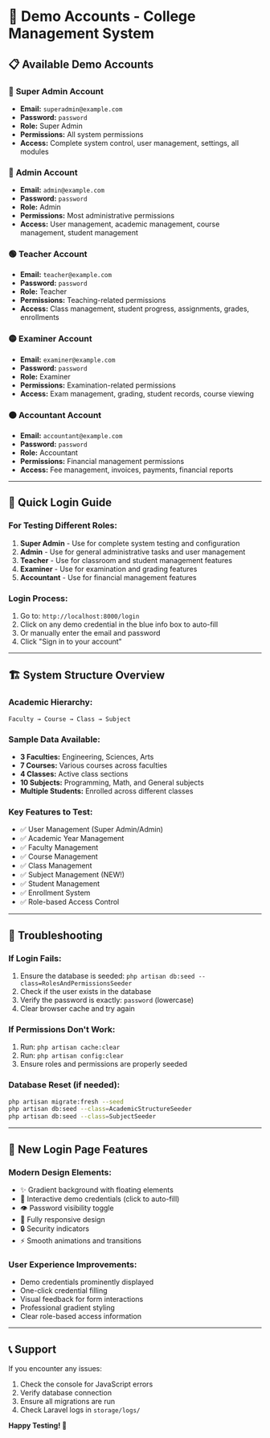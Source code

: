 # 🔑 Demo Accounts - College Management System

## 📋 **Available Demo Accounts**

### 🔴 **Super Admin Account**
- **Email:** `superadmin@example.com`
- **Password:** `password`
- **Role:** Super Admin
- **Permissions:** All system permissions
- **Access:** Complete system control, user management, settings, all modules

### 🔵 **Admin Account**
- **Email:** `admin@example.com`
- **Password:** `password`
- **Role:** Admin
- **Permissions:** Most administrative permissions
- **Access:** User management, academic management, course management, student management

### 🟢 **Teacher Account**
- **Email:** `teacher@example.com`
- **Password:** `password`
- **Role:** Teacher
- **Permissions:** Teaching-related permissions
- **Access:** Class management, student progress, assignments, grades, enrollments

### 🟡 **Examiner Account**
- **Email:** `examiner@example.com`
- **Password:** `password`
- **Role:** Examiner
- **Permissions:** Examination-related permissions
- **Access:** Exam management, grading, student records, course viewing

### 🟠 **Accountant Account**
- **Email:** `accountant@example.com`
- **Password:** `password`
- **Role:** Accountant
- **Permissions:** Financial management permissions
- **Access:** Fee management, invoices, payments, financial reports

---

## 🎯 **Quick Login Guide**

### **For Testing Different Roles:**

1. **Super Admin** - Use for complete system testing and configuration
2. **Admin** - Use for general administrative tasks and user management
3. **Teacher** - Use for classroom and student management features
4. **Examiner** - Use for examination and grading features
5. **Accountant** - Use for financial management features

### **Login Process:**
1. Go to: `http://localhost:8000/login`
2. Click on any demo credential in the blue info box to auto-fill
3. Or manually enter the email and password
4. Click "Sign in to your account"

---

## 🏗️ **System Structure Overview**

### **Academic Hierarchy:**
```
Faculty → Course → Class → Subject
```

### **Sample Data Available:**
- **3 Faculties:** Engineering, Sciences, Arts
- **7 Courses:** Various courses across faculties
- **4 Classes:** Active class sections
- **10 Subjects:** Programming, Math, and General subjects
- **Multiple Students:** Enrolled across different classes

### **Key Features to Test:**
- ✅ User Management (Super Admin/Admin)
- ✅ Academic Year Management
- ✅ Faculty Management
- ✅ Course Management
- ✅ Class Management
- ✅ Subject Management (NEW!)
- ✅ Student Management
- ✅ Enrollment System
- ✅ Role-based Access Control

---

## 🔧 **Troubleshooting**

### **If Login Fails:**
1. Ensure the database is seeded: `php artisan db:seed --class=RolesAndPermissionsSeeder`
2. Check if the user exists in the database
3. Verify the password is exactly: `password` (lowercase)
4. Clear browser cache and try again

### **If Permissions Don't Work:**
1. Run: `php artisan cache:clear`
2. Run: `php artisan config:clear`
3. Ensure roles and permissions are properly seeded

### **Database Reset (if needed):**
```bash
php artisan migrate:fresh --seed
php artisan db:seed --class=AcademicStructureSeeder
php artisan db:seed --class=SubjectSeeder
```

---

## 🎨 **New Login Page Features**

### **Modern Design Elements:**
- ✨ Gradient background with floating elements
- 🎯 Interactive demo credentials (click to auto-fill)
- 👁️ Password visibility toggle
- 📱 Fully responsive design
- 🔒 Security indicators
- ⚡ Smooth animations and transitions

### **User Experience Improvements:**
- Demo credentials prominently displayed
- One-click credential filling
- Visual feedback for form interactions
- Professional gradient styling
- Clear role-based access information

---

## 📞 **Support**

If you encounter any issues:
1. Check the console for JavaScript errors
2. Verify database connection
3. Ensure all migrations are run
4. Check Laravel logs in `storage/logs/`

**Happy Testing! 🚀**
